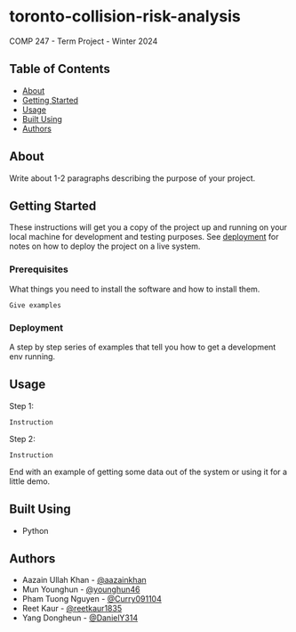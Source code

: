# toronto-collision-risk-analysis

COMP 247 - Term Project - Winter 2024

## Table of Contents

+ [About](#about)
+ [Getting Started](#getting_started)
+ [Usage](#usage)
+ [Built Using](#built_using)
+ [Authors](#authors)


## About <a name = "about"></a>

Write about 1-2 paragraphs describing the purpose of your project.

## Getting Started <a name = "getting_started"></a>

These instructions will get you a copy of the project up and running on your local machine for development and testing purposes. See [deployment](#deployment) for notes on how to deploy the project on a live system.

### Prerequisites

What things you need to install the software and how to install them.

```
Give examples
```

### Deployment

A step by step series of examples that tell you how to get a development env running.

## Usage <a name = "usage"></a>


Step 1:

```
Instruction
```

Step 2:

```
Instruction
```

End with an example of getting some data out of the system or using it for a little demo.

## Built Using <a name = "built_using"></a>

- Python


## Authors <a name = "authors"></a>

- Aazain Ullah Khan - [@aazainkhan](https://github.com/aazainkhan)
- Mun Younghun - [@younghun46](https://github.com/younghun46)
- Pham Tuong Nguyen - [@Curry091104](https://github.com/Curry091104)
- Reet Kaur - [@reetkaur1835](https://github.com/reetkaur1835)
- Yang Dongheun - [@DanielY314](https://github.com/DanielY314)
